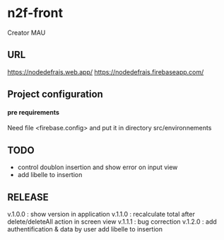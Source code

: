 # n2f-front

Creator MAU

## URL

https://nodedefrais.web.app/
https://nodedefrais.firebaseapp.com/

## Project configuration

#### pre requirements

Need file <firebase.config> and put it in directory src/environnements

## TODO

- control doublon insertion and show error on input view
- add libelle to insertion

## RELEASE

v.1.0.0 :
show version in application
v.1.1.0 :
recalculate total after delete/deleteAll action in screen view
v.1.1.1 :
bug correction
v.1.2.0 :
add authentification & data by user
add libelle to insertion
